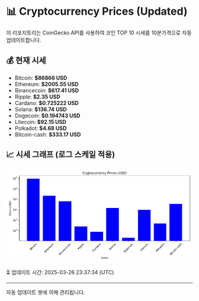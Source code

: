 
# 📊 Cryptocurrency Prices (Updated)

이 리포지토리는 CoinGecko API를 사용하여 코인 TOP 10 시세를 10분가격으로 자동 업데이트합니다.

## 💰 현재 시세
- Bitcoin: **$86866 USD**
- Ethereum: **$2005.55 USD**
- Binancecoin: **$617.41 USD**
- Ripple: **$2.35 USD**
- Cardano: **$0.725222 USD**
- Solana: **$136.74 USD**
- Dogecoin: **$0.194743 USD**
- Litecoin: **$92.15 USD**
- Polkadot: **$4.68 USD**
- Bitcoin-cash: **$333.17 USD**

## 📈 시세 그래프 (로그 스케일 적용)
![Crypto Prices](crypto_prices.png)

⏳ 업데이트 시간: 2025-03-26 23:37:34 (UTC)

---
자동 업데이트 봇에 의해 관리됩니다.
